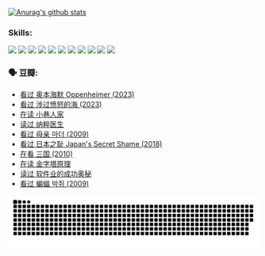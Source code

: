 
[![Anurag's github stats](https://github-readme-stats.vercel.app/api?username=w940853815)](https://github.com/anuraghazra/github-readme-stats)

### Skills:

<code><img height="32" src="https://cdn.jsdelivr.net/npm/simple-icons@v5/icons/python.svg"></code>
<code><img height="32" src="https://cdn.jsdelivr.net/npm/simple-icons@v5/icons/javascript.svg"></code>
<code><img height="32" src="https://cdn.jsdelivr.net/npm/simple-icons@v5/icons/django.svg"></code>
<code><img height="32" src="https://cdn.jsdelivr.net/npm/simple-icons@v5/icons/flask.svg"></code>
<code><img height="32" src="https://cdn.jsdelivr.net/npm/simple-icons@v5/icons/vuetify.svg"></code>
<code><img height="32" src="https://cdn.jsdelivr.net/npm/simple-icons@v5/icons/git.svg"></code>
<code><img height="32" src="https://cdn.jsdelivr.net/npm/simple-icons@v5/icons/docker.svg"></code>
<code><img height="32" src="https://cdn.jsdelivr.net/npm/simple-icons@v5/icons/postgresql.svg"></code>
<code><img height="32" src="https://cdn.jsdelivr.net/npm/simple-icons@v5/icons/elasticsearch.svg"></code>
<code><img height="32" src="https://cdn.jsdelivr.net/npm/simple-icons@v5/icons/macos.svg"></code>
<code><img height="32" src="https://cdn.jsdelivr.net/npm/simple-icons@v5/icons/linux.svg"></code>

### 🗣 豆瓣:

<!-- DOUBAN-ACTIVITIES:START -->
- [看过 奥本海默 Oppenheimer‎ (2023)](https://www.douban.com/people/136069238/status/4454740976/?_i=02088584)
- [看过 涉过愤怒的海‎ (2023)](https://www.douban.com/people/136069238/status/4449502811/?_i=02088584)
- [在读 小巷人家](https://www.douban.com/people/136069238/status/4445749134/?_i=02088584)
- [读过 纳粹医生](https://www.douban.com/people/136069238/status/4445748598/?_i=02088584)
- [看过 母亲 마더‎ (2009)](https://www.douban.com/people/136069238/status/4442102172/?_i=02088584)
- [看过 日本之耻 Japan's Secret Shame‎ (2018)](https://www.douban.com/people/136069238/status/4431579101/?_i=02088584)
- [在看 三国‎ (2010)](https://www.douban.com/people/136069238/status/4430559482/?_i=02088584)
- [在读 金字塔原理](https://www.douban.com/people/136069238/status/4424812753/?_i=02088584)
- [读过 软件业的成功奥秘](https://www.douban.com/people/136069238/status/4424809958/?_i=02088584)
- [看过 蝙蝠 박쥐‎ (2009)](https://www.douban.com/people/136069238/status/4422787315/?_i=02088584)
<!-- DOUBAN-ACTIVITIES:END -->


![Snake animation](https://raw.githubusercontent.com/w940853815/w940853815/output/github-contribution-grid-snake.svg)

<!--
**w940853815/w940853815** is a ✨ _special_ ✨ repository because its `README.md` (this file) appears on your GitHub profile.

Here are some ideas to get you started:

- 🔭 I’m currently working on ...
- 🌱 I’m currently learning ...
- 👯 I’m looking to collaborate on ...
- 🤔 I’m looking for help with ...
- 💬 Ask me about ...
- 📫 How to reach me: ...
- 😄 Pronouns: ...
- ⚡ Fun fact: ...
-->
